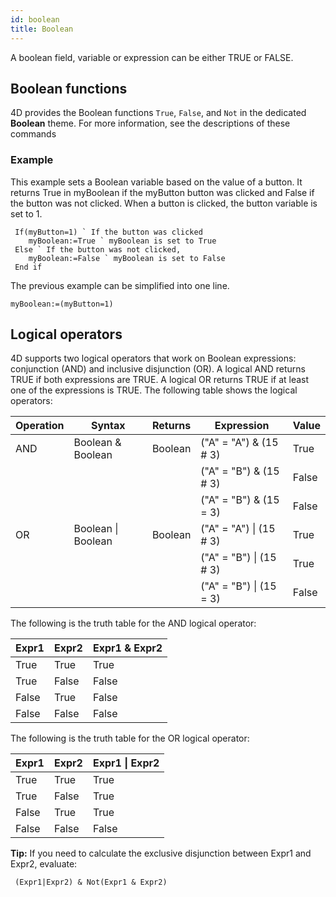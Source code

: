 ```yaml
---
id: boolean
title: Boolean
---
```


A boolean field, variable or expression can be either TRUE or FALSE.

## Boolean functions

4D provides the Boolean functions `True`, `False`, and `Not` in the dedicated **Boolean** theme. For more information, see the descriptions of these commands

### Example

This example sets a Boolean variable based on the value of a button. It returns True in myBoolean if the myButton button was clicked and False if the button was not clicked. When a button is clicked, the button variable is set to 1.

```code4d
 If(myButton=1) ` If the button was clicked
    myBoolean:=True ` myBoolean is set to True
 Else ` If the button was not clicked,
    myBoolean:=False ` myBoolean is set to False
 End if
```

The previous example can be simplified into one line.

```code4d
myBoolean:=(myButton=1)
```

## Logical operators

4D supports two logical operators that work on Boolean expressions: conjunction (AND) and inclusive disjunction (OR). A logical AND returns TRUE if both expressions are TRUE. A logical OR returns TRUE if at least one of the expressions is TRUE. The following table shows the logical operators:

|Operation	|Syntax	|Returns	|Expression	|Value|
|---|---|---|---|---|
|AND|Boolean & Boolean	|Boolean	|("A" = "A") & (15 # 3)	|True|
||||("A" = "B") & (15 # 3)	|False|
||||("A" = "B") & (15 = 3)	|False|
|OR	|Boolean  &#124; Boolean	|Boolean	|("A" = "A") &#124; (15 # 3)	|True|
||||("A" = "B") &#124;  (15 # 3)	|True|
||||("A" = "B") &#124;  (15 = 3)	|False|

The following is the truth table for the AND logical operator:

|Expr1	|Expr2	|Expr1 & Expr2|  
---|---|---|
|True	|True	|True|
|True	|False	|False|
|False	|True	|False|
|False	|False	|False|

The following is the truth table for the OR logical operator:

|Expr1	|Expr2	|Expr1 &#124; Expr2|
|---|---|---|
|True	|True	|True|
|True	|False	|True|
|False	|True	|True|
|False	|False	|False|

**Tip:** If you need to calculate the exclusive disjunction between Expr1 and Expr2, evaluate:

```code4d
 (Expr1|Expr2) & Not(Expr1 & Expr2)  
```
